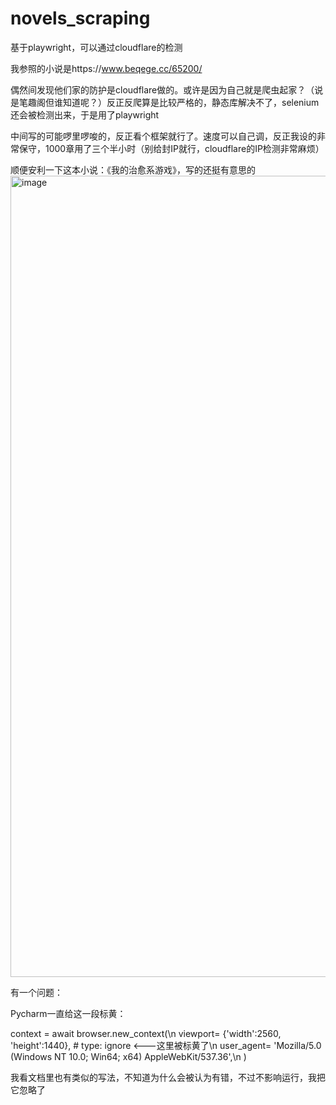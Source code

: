 # novels_scraping
基于playwright，可以通过cloudflare的检测

我参照的小说是https://www.beqege.cc/65200/

偶然间发现他们家的防护是cloudflare做的。或许是因为自己就是爬虫起家？（说是笔趣阁但谁知道呢？）反正反爬算是比较严格的，静态库解决不了，selenium还会被检测出来，于是用了playwright

中间写的可能啰里啰唆的，反正看个框架就行了。速度可以自己调，反正我设的非常保守，1000章用了三个半小时（别给封IP就行，cloudflare的IP检测非常麻烦）

顺便安利一下这本小说：《我的治愈系游戏》，写的还挺有意思的
<img width="2272" height="1282" alt="image" src="https://github.com/user-attachments/assets/65c943fa-e395-421e-ab68-7cff2292dc2d" />


有一个问题：

Pycharm一直给这一段标黄：

context = await browser.new_context(\n
        viewport= {'width':2560, 'height':1440},  # type: ignore <---这里被标黄了\n
        user_agent= 'Mozilla/5.0 (Windows NT 10.0; Win64; x64) AppleWebKit/537.36',\n
    )
    
我看文档里也有类似的写法，不知道为什么会被认为有错，不过不影响运行，我把它忽略了
